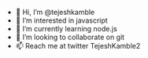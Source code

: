 - 👋 Hi, I’m @tejeshkamble
- 👀 I’m interested in javascript
- 🌱 I’m currently learning node.js
- 💞️ I’m looking to collaborate on git
- 📫 Reach me at twitter TejeshKamble2

<!---
tejeshkamble/tejeshkamble is a ✨ special ✨ repository because its `README.md` (this file) appears on your GitHub profile.
You can click the Preview link to take a look at your changes.
--->
